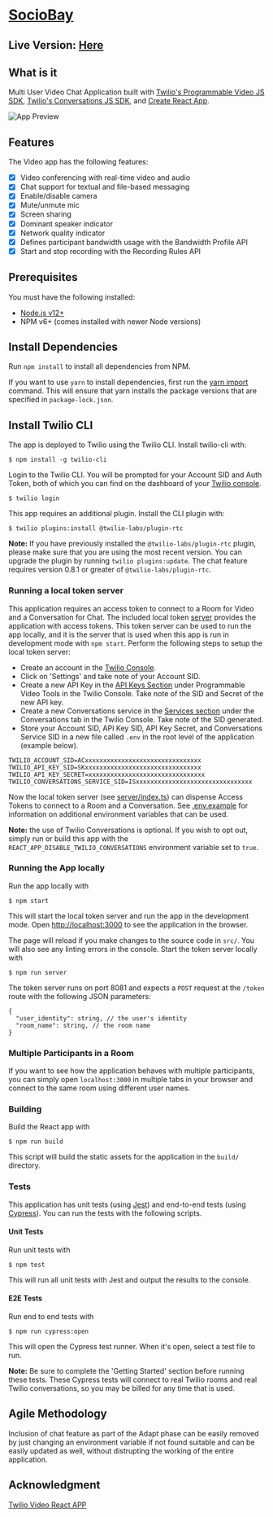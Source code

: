 # [SocioBay](https://video-app-0109-4335-dev.twil.io?passcode=35266601094335)

## Live Version: [Here](https://video-app-0109-4335-dev.twil.io?passcode=35266601094335)

## What is it

Multi User Video Chat Application built with [Twilio's Programmable Video JS SDK](https://github.com/twilio/twilio-video.js), [Twilio's Conversations JS SDK](https://www.npmjs.com/package/@twilio/conversations), and [Create React App](https://github.com/facebook/create-react-app).

![App Preview](https://user-images.githubusercontent.com/12685223/94631109-cfca1c80-0284-11eb-8b72-c97276cf34e4.png)

## Features

The Video app has the following features:

- [x] Video conferencing with real-time video and audio
- [x] Chat support for textual and file-based messaging
- [x] Enable/disable camera
- [x] Mute/unmute mic
- [x] Screen sharing
- [x] Dominant speaker indicator
- [x] Network quality indicator
- [x] Defines participant bandwidth usage with the Bandwidth Profile API
- [x] Start and stop recording with the Recording Rules API

## Prerequisites

You must have the following installed:

- [Node.js v12+](https://nodejs.org/en/download/)
- NPM v6+ (comes installed with newer Node versions)

## Install Dependencies

Run `npm install` to install all dependencies from NPM.

If you want to use `yarn` to install dependencies, first run the [yarn import](https://classic.yarnpkg.com/en/docs/cli/import/) command. This will ensure that yarn installs the package versions that are specified in `package-lock.json`.

## Install Twilio CLI

The app is deployed to Twilio using the Twilio CLI. Install twilio-cli with:

    $ npm install -g twilio-cli

Login to the Twilio CLI. You will be prompted for your Account SID and Auth Token, both of which you can find on the dashboard of your [Twilio console](https://twilio.com/console).

    $ twilio login

This app requires an additional plugin. Install the CLI plugin with:

    $ twilio plugins:install @twilio-labs/plugin-rtc

**Note:** If you have previously installed the `@twilio-labs/plugin-rtc` plugin, please make sure that you are using the most recent version. You can upgrade the plugin by running `twilio plugins:update`. The chat feature requires version 0.8.1 or greater of `@twilio-labs/plugin-rtc`.

### Running a local token server

This application requires an access token to connect to a Room for Video and a Conversation for Chat. The included local token [server](server/index.ts) provides the application with access tokens. This token server can be used to run the app locally, and it is the server that is used when this app is run in development mode with `npm start`. Perform the following steps to setup the local token server:

- Create an account in the [Twilio Console](https://www.twilio.com/console).
- Click on 'Settings' and take note of your Account SID.
- Create a new API Key in the [API Keys Section](https://www.twilio.com/console/video/project/api-keys) under Programmable Video Tools in the Twilio Console. Take note of the SID and Secret of the new API key.
- Create a new Conversations service in the [Services section](https://www.twilio.com/console/conversations/services) under the Conversations tab in the Twilio Console. Take note of the SID generated.
- Store your Account SID, API Key SID, API Key Secret, and Conversations Service SID in a new file called `.env` in the root level of the application (example below).

```
TWILIO_ACCOUNT_SID=ACxxxxxxxxxxxxxxxxxxxxxxxxxxxxxxxx
TWILIO_API_KEY_SID=SKxxxxxxxxxxxxxxxxxxxxxxxxxxxxxxxx
TWILIO_API_KEY_SECRET=xxxxxxxxxxxxxxxxxxxxxxxxxxxxxxxx
TWILIO_CONVERSATIONS_SERVICE_SID=ISxxxxxxxxxxxxxxxxxxxxxxxxxxxxxxxx
```

Now the local token server (see [server/index.ts](server/index.ts)) can dispense Access Tokens to connect to a Room and a Conversation. See [.env.example](.env.example) for information on additional environment variables that can be used.

**Note:** the use of Twilio Conversations is optional. If you wish to opt out, simply run or build this app with the `REACT_APP_DISABLE_TWILIO_CONVERSATIONS` environment variable set to `true`.

### Running the App locally

Run the app locally with

    $ npm start

This will start the local token server and run the app in the development mode. Open [http://localhost:3000](http://localhost:3000) to see the application in the browser.

The page will reload if you make changes to the source code in `src/`.
You will also see any linting errors in the console. Start the token server locally with

    $ npm run server

The token server runs on port 8081 and expects a `POST` request at the `/token` route with the following JSON parameters:

```
{
  "user_identity": string, // the user's identity
  "room_name": string, // the room name
}
```

### Multiple Participants in a Room

If you want to see how the application behaves with multiple participants, you can simply open `localhost:3000` in multiple tabs in your browser and connect to the same room using different user names.

### Building

Build the React app with

    $ npm run build

This script will build the static assets for the application in the `build/` directory.

### Tests

This application has unit tests (using [Jest](https://jestjs.io/)) and end-to-end tests (using [Cypress](https://www.cypress.io/)). You can run the tests with the following scripts.

#### Unit Tests

Run unit tests with

    $ npm test

This will run all unit tests with Jest and output the results to the console.

#### E2E Tests

Run end to end tests with

    $ npm run cypress:open

This will open the Cypress test runner. When it's open, select a test file to run.

**Note:** Be sure to complete the 'Getting Started' section before running these tests. These Cypress tests will connect to real Twilio rooms and real Twilio conversations, so you may be billed for any time that is used.

## Agile Methodology

Inclusion of chat feature as part of the Adapt phase can be easily removed by just changing an environment variable if not found suitable and can be easily updated as well, without distrupting the working of the entire application.

## Acknowledgment

[Twilio Video React APP](https://github.com/twilio/twilio-video-app-react)
